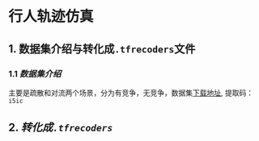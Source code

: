 # __行人轨迹仿真__
## 1. 数据集介绍与转化成`.tfrecoders`文件
### 1.1 ***数据集介绍***
主要是疏散和对流两个场景，分为有竞争，无竞争，数据集[下载地址](https://pan.baidu.com/s/1CeBN5ZtGVWRH8BQeCqkvfg), 提取码：`i5ic`
## 2. ***转化成`.tfrecoders`***




